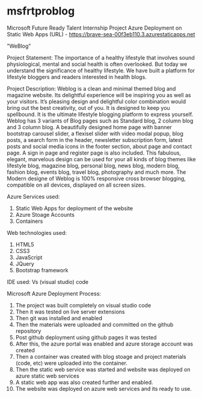 # msfrtproblog
Microsoft Future Ready Talent Internship Project 
Azure Deployment on Static Web Apps (URL) - https://brave-sea-00f3eb110.3.azurestaticapps.net 

"WeBlog" 

Project Statement:
The importance of a healthy lifestyle that involves sound physiological, mental and social health is often overlooked. But today we understand the significance of healthy lifestyle. We have built a platform for lifestyle bloggers and readers interested in health blogs.

Project Description:
Weblog is a clean and minimal themed blog and magazine website. Its delightful experience will be inspiring you as well as your visitors. It’s pleasing design and delightful color combination would bring out the best creativity, out of you. It is designed to keep you spellbound. It is the ultimate lifestyle blogging platform to express yourself. Weblog has 3 variants of Blog pages such as Standard blog, 2 column blog and 3 column blog. A beautifully designed home page with banner bootstrap carousel slider, a flexisel slider with video modal popup, blog posts, a search form in the header, newsletter subscription form, latest posts and social media icons in the footer section, about page and contact page. A sign in page and register page is also included. This fabulous, elegant, marvelous design can be used for your all kinds of blog themes like lifestyle blog, magazine blog, personal blog, news blog, modern blog, fashion blog, events blog, travel blog, photography and much more. The Modern designe of Weblog  is 100% responsive cross browser blogging, compatible on all devices, displayed on all screen sizes. 

Azure Services used:
1. Static Web Apps for deployment of the website
2. Azure Stoage Accounts
3. Containers

Web technologies used:
1. HTML5
2. CSS3
3. JavaScript
4. JQuery
5. Bootstrap framework

IDE used:
Vs (visual studio) code

Microsoft Azure Deployment Process:
1. The project was built completely on visual studio code
2. Then it was tested on live server extensions
3. Then git was installed and enabled
4. Then the materials were uploaded and committed on the github repository
5. Post github deployment using github pages it was tested
6. After this, the azure portal was enabled and azure storage account was created
7. Then a container was created with blog stoage and project materials (code, etc) were uploaded into the container.
8. Then the static web service was started and website was deployed on azure static web services
9. A static web app was also created further and enabled.
10. The website was deployed on azure web services and its ready to use.

